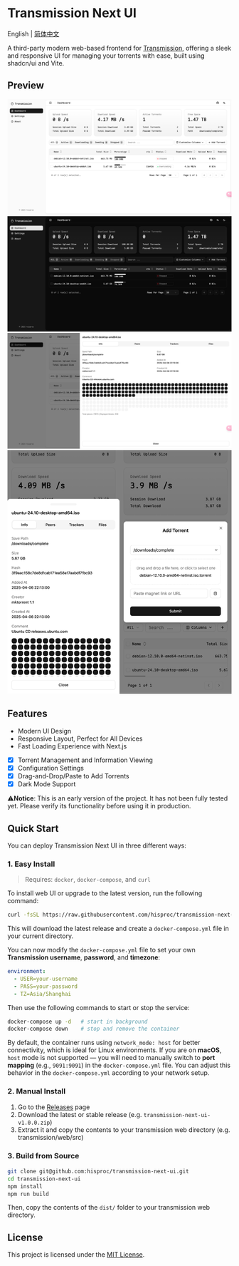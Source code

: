 # Transmission Next UI

English | [简体中文](README_cn.md)

A third-party modern web-based frontend for [Transmission](https://github.com/transmission/transmission), offering a sleek and responsive UI for managing your torrents with ease, built using shadcn/ui and Vite.

## Preview

![demo.png](pic/demo_en.png)
![demo_dark.png](pic/demo_dark_en.png)
![demo2.png](pic/demo2_en.png)
![demo3.png](pic/demo3_en.png)

## Features

- Modern UI Design
- Responsive Layout, Perfect for All Devices
- Fast Loading Experience with Next.js
- [x] Torrent Management and Information Viewing
- [x] Configuration Settings
- [x] Drag-and-Drop/Paste to Add Torrents
- [x] Dark Mode Support

⚠️**Notice**: This is an early version of the project. It has not been fully tested yet. Please verify its functionality before using it in production.

## Quick Start

You can deploy Transmission Next UI in three different ways:

### 1. Easy Install

> Requires: `docker`, `docker-compose`, and `curl`

To install web UI or upgrade to the latest version, run the following command:

```bash
curl -fsSL https://raw.githubusercontent.com/hisproc/transmission-next-ui/main/download.sh | bash
```

This will download the latest release and create a `docker-compose.yml` file in your current directory.

You can now modify the `docker-compose.yml` file to set your own **Transmission username**, **password**, and **timezone**:

```yaml
environment:
  - USER=your-username
  - PASS=your-password
  - TZ=Asia/Shanghai
```

Then use the following commands to start or stop the service:

```bash
docker-compose up -d   # start in background
docker-compose down    # stop and remove the container
```

By default, the container runs using `network_mode: host` for better connectivity, which is ideal for Linux environments. If you are on **macOS**, `host` mode is not supported — you will need to manually switch to **port mapping** (e.g., `9091:9091`) in the `docker-compose.yml` file. You can adjust this behavior in the `docker-compose.yml` according to your network setup.

### 2. Manual Install

1. Go to the [Releases](https://github.com/hisproc/transmission-next-ui/releases) page
2. Download the latest or stable release (e.g. `transmission-next-ui-v1.0.0.zip`)
3. Extract it and copy the contents to your transmission web directory (e.g. transmission/web/src)


### 3. Build from Source

```bash
git clone git@github.com:hisproc/transmission-next-ui.git
cd transmission-next-ui
npm install
npm run build
```

Then, copy the contents of the `dist/` folder to your transmission web directory.

## License

This project is licensed under the [MIT License](LICENSE).
